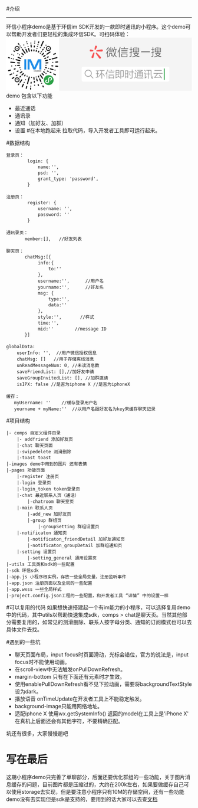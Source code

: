 #介绍
******
环信小程序demo是基于环信im SDK开发的一款即时通讯的小程序。这个demo可以帮助开发者们更轻松的集成环信SDK。可扫码体验：
![huanxinIM](./src/images/huanxindemo.jpg)
demo 包含以下功能
  - 最近通话
  - 通讯录
  - 通知（加好友、加群）
  - 设置
#在本地跑起来
拉取代码，导入开发者工具即可运行起来。

#数据结构
```
登录页：
		login: {
			name:'',
			psd: '',
			grant_type: 'password',
		}
		
注册页：
		register: {
			username: '',
			password: ''
		}
		
通讯录页：
	   member:[],   //好友列表
	   
聊天页：
	   chatMsg:[{
			info:{
		        to:''         
			},
			username:'',      //用户名
			yourname:'',      //好友名
			msg: {
				type:'',    
				data:''
			},
			style:'',       //样式
			time:'',
			mid:''        //message ID
	   }]
	   
globalData: 
	userInfo: '',  //用户微信授权信息
	chatMsg: []   //用于存储离线消息
	unReadMessageNum: 0, //未读消息数
	saveFriendList: [],//加好友申请
	saveGroupInvitedList: [], //加群邀请
	isIPX: false //是否为iphone X //是否为iphoneX
	
缓存：
   myUsername: ''    //缓存登录用户名	   
   yourname + myName:''  //以用户名跟好友名为key来缓存聊天记录
```
#项目结构
```shell
|- comps 自定义组件目录
    |- addfriend 添加好友页
    |-chat 聊天页面
    |-swipedelete 测滑删除
    |-toast toast
|-images demo中用到的图片 还有表情
|-pages 功能页面
    |-register 注册页
    |-login 登录页
    |-login_token token登录页
    |-chat 最近联系人页（通话） 
        |-chatroom 聊天室页
    |-main 联系人页
        |-add_new 加好友页
        |-group 群组页
            |-groupSetting 群组设置页
    |-notificaton 通知页
        |-notificaton_friendDetail 加好友通知页
        |-notificaton_groupDetail 加群组通知页
    |-setting 设置页
        |-setting_general 通用设置页
|-utils 工具类和sdk的一些配置
|-sdk 环信sdk
|-app.js 小程序根实例，存放一些全局变量，注册监听事件
|-app.json 注册页面以及全局的一些配置
|-app.wxss 一些全局样式
|-project.config.json工程的一些配置，和开发者工具 “详情” 中的设置一样
```
#可以复用的代码
如果想快速搭建起一个有im能力的小程序，可以选择复用demo中的代码，其中utils以帮助快速集成sdk，comps > chat是聊天页。当然其他部分需要复用的，如常见的测滑删除、联系人按字母分类、通知的订阅模式也可以去具体文件去找。

#遇到的一些坑
- 聊天页面布局，input focus时页面滑动，光标会错位，官方的说法是，input focus时不能使用动画。
- 在scroll-view中无法触发onPullDownRefresh。
- margin-bottom 只有在下面还有元素时才生效。
- 使用enablePullDownRefresh看不见下拉动画，需要将backgroundTextStyle设为dark。
- 播放语音 onTimeUpdate在开发者工具上不能稳定触发。
- background-image只能用网络地址。
- 适配iphone X 使用wx.getSystemInfo() 返回的model在工具上是'iPhone X' 在真机上后面还会有其他字符，不要精确匹配。

坑还有很多，大家慢慢趟吧
# 写在最后
这期小程序demo只完善了单聊部分，后面还要优化群组的一些功能，关于图片消息缓存的问题，目前图片都是压缩过的，大约在200k左右，如果要做缓存自己可以使用storage去实现，但是要注意小程序只有10M的存储空间，还有一些功能demo没有去实现但是sdk是支持的，要用到的话大家可以去查[文档](https://webim.easemob.com/sdk/jsdoc/out/connection.html)
